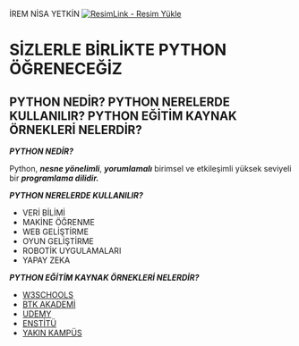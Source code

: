 İREM NİSA YETKİN 
<a href="https://resimlink.com/XAGq3S" title="ResimLink - Resim Yükle"><img src="https://r.resimlink.com/XAGq3S.png" title="ResimLink - Resim Yükle" alt="ResimLink - Resim Yükle"></a>

#   SİZLERLE BİRLİKTE PYTHON ÖĞRENECEĞİZ



## PYTHON NEDİR? PYTHON NERELERDE KULLANILIR? PYTHON EĞİTİM KAYNAK ÖRNEKLERİ NELERDİR?


**_PYTHON NEDİR?_**


Python, **_nesne yönelimli_**, **_yorumlamalı_** birimsel ve etkileşimli yüksek seviyeli bir **_programlama dilidir._**



**_PYTHON NERELERDE KULLANILIR?_**
* VERİ BİLİMİ 
* MAKİNE ÖĞRENME
* WEB GELİŞTİRME
* OYUN GELİŞTİRME 
* ROBOTİK UYGULAMALARI
* YAPAY ZEKA



**_PYTHON EĞİTİM KAYNAK ÖRNEKLERİ NELERDİR?_**
* [W3SCHOOLS](https://www.w3schools.com/python/default.asp)
* [BTK AKADEMİ](https://www.btkakademi.gov.tr/portal/course/s-f-rdan-ileri-seviye-python-programlama-5877#!/about)
* [UDEMY](https://www.udemy.com/course/python-programlama-baslangic-egitimi-kursu/)
* [ENSTİTÜ](https://www.iienstitu.com/online-egitim/python-egitimi)
* [YAKIN KAMPÜS](https://www.youtube.com/watch?v=EzHgbO1Cee4&list=PLWctyKyPphPiul3WbHkniANLqSheBVP3O)

